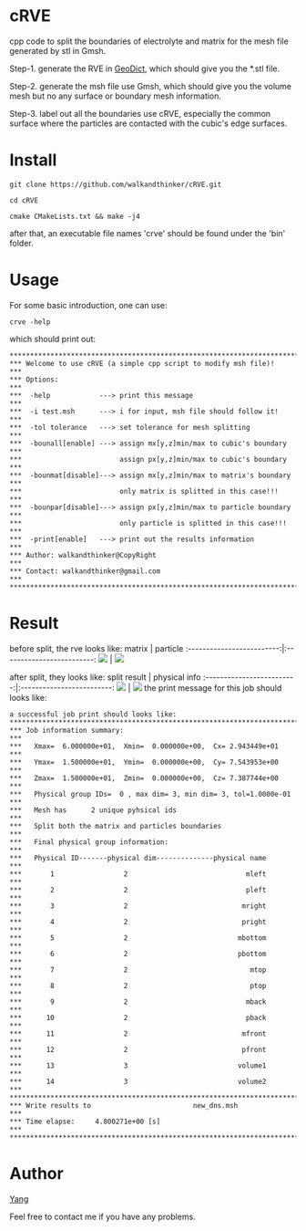 # cRVE
cpp code to split the boundaries of electrolyte and matrix for the mesh file generated by stl in Gmsh.

Step-1. generate the RVE in [GeoDict](https://www.math2market.com/Solutions/aboutGD.php), which should give you the *.stl file.

Step-2. generate the msh file use Gmsh, which should give you the volume mesh but no any surface or boundary mesh information.

Step-3. label out all the boundaries use cRVE, especially the common surface where the particles are contacted with the cubic's edge surfaces.

# Install
```shell
git clone https://github.com/walkandthinker/cRVE.git

cd cRVE

cmake CMakeLists.txt && make -j4
```
after that, an executable file names 'crve' should be found under the 'bin' folder.

# Usage
For some basic introduction, one can use:
```
crve -help
```
which should print out:
```
*************************************************************************
*** Welcome to use cRVE (a simple cpp script to modify msh file)!     ***
*** Options:                                                          ***
***  -help            ---> print this message                         ***
***  -i test.msh      ---> i for input, msh file should follow it!    ***
***  -tol tolerance   ---> set tolerance for mesh splitting           ***
***  -bounall[enable] ---> assign mx[y,z]min/max to cubic's boundary  ***
***                        assign px[y,z]min/max to cubic's boundary  ***
***  -bounmat[disable]---> assign mx[y,z]min/max to matrix's boundary ***
***                        only matrix is splitted in this case!!!    ***
***  -bounpar[disable]---> assign px[y,z]min/max to particle boundary ***
***                        only particle is splitted in this case!!!  ***
***  -print[enable]   ---> print out the results information          ***
*** Author: walkandthinker@CopyRight                                  ***
*** Contact: walkandthinker@gmail.com                                 ***
*************************************************************************
```

# Result
before split, the rve looks like:
matrix                     |  particle
:-------------------------:|:-------------------------:
![](figures/matrix.png)    |  ![](figures/particle.png)

after split, they looks like:
split result               |  physical info
:-------------------------:|:-------------------------:
![](figures/split.png)     |  ![](figures/info.png)
the print message for this job should looks like:

```
a successful job print should looks like:
*************************************************************************
*** Job information summary:                                          ***
***   Xmax=  6.000000e+01,  Xmin=  0.000000e+00,  Cx= 2.943449e+01    ***
***   Ymax=  1.500000e+01,  Ymin=  0.000000e+00,  Cy= 7.543953e+00    ***
***   Zmax=  1.500000e+01,  Zmin=  0.000000e+00,  Cz= 7.387744e+00    ***
***   Physical group IDs=  0 , max dim= 3, min dim= 3, tol=1.0000e-01 ***
***   Mesh has      2 unique pyhsical ids                             ***
***   Split both the matrix and particles boundaries                  ***
***   Final physical group information:                               ***
***   Physical ID-------physical dim--------------physical name       ***
***       1                 2                             mleft       ***
***       2                 2                             pleft       ***
***       3                 2                            mright       ***
***       4                 2                            pright       ***
***       5                 2                           mbottom       ***
***       6                 2                           pbottom       ***
***       7                 2                              mtop       ***
***       8                 2                              ptop       ***
***       9                 2                             mback       ***
***      10                 2                             pback       ***
***      11                 2                            mfront       ***
***      12                 2                            pfront       ***
***      13                 3                           volume1       ***
***      14                 3                           volume2       ***
*************************************************************************
*** Write results to                         new_dns.msh              ***
*** Time elapse:     4.800271e+00 [s]                                 ***
*************************************************************************
```


# Author
[Yang](mailto:walkandthinker@gmail.com)

Feel free to contact me if you have any problems.
